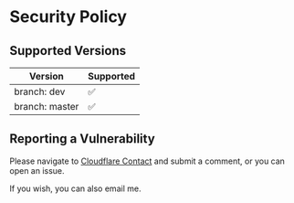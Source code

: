 # Security Policy

## Supported Versions

| Version        | Supported          |
|----------------|--------------------|
| branch: dev    | :white_check_mark: |
| branch: master | :white_check_mark: |


## Reporting a Vulnerability

Please navigate to [Cloudflare Contact](https://domaincontact.cloudflareregistrar.com/breadnet.co.uk) and submit a comment, or you can open an issue.

If you wish, you can also email me. 
